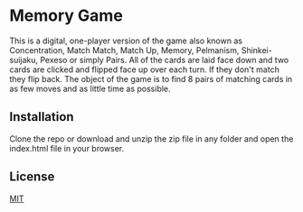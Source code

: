 # Memory Game

This is a digital, one-player version of the game also known as Concentration, 
Match Match, Match Up, Memory, Pelmanism, Shinkei-suijaku, Pexeso or simply Pairs.
All of the cards are laid face down and two cards are clicked and flipped face up over each turn.
If they don't match they flip back. The object of the game is to find 8 pairs of matching cards 
in as few moves and as little time as possible.

## Installation

Clone the repo or download and unzip the zip file in any folder and open the index.html file in your browser.

## License
[MIT](https://choosealicense.com/licenses/mit/)
